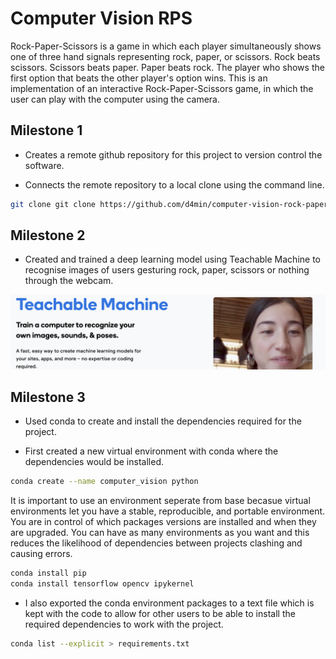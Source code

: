 # Computer Vision RPS

Rock-Paper-Scissors is a game in which each player simultaneously shows one of three hand signals representing rock, paper, or scissors. Rock beats scissors. Scissors beats paper. Paper beats rock. The player who shows the first option that beats the other player's option wins. This is an implementation of an interactive Rock-Paper-Scissors game, in which the user can play with the computer using the camera. 

## Milestone 1 

- Creates a remote github repository for this project to version control the software.

- Connects the remote repository to a local clone using the command line.

```bash
git clone git clone https://github.com/d4min/computer-vision-rock-paper-scissors.git
```

## Milestone 2

- Created and trained a deep learning model using Teachable Machine to recognise images of users gesturing rock, paper, scissors or nothing through the webcam. 

![Screenshot](images/TeachableMachine.png)

## Milestone 3

- Used conda to create and install the dependencies required for the project.

- First created a new virtual environment with conda where the dependencies would be installed. 

```bash
conda create --name computer_vision python
```
It is important to use an environment seperate from base becasue virtual environments let you have a stable, reproducible, and portable environment. You are in control of which packages versions are installed and when they are upgraded. You can have as many environments as you want and this reduces the likelihood of dependencies between projects clashing and causing errors. 

```bash
conda install pip
conda install tensorflow opencv ipykernel
```
- I also exported the conda environment packages to a text file which is kept with the code to allow for other users to be able to install the required dependencies to work with the project.

```bash
conda list --explicit > requirements.txt
```
